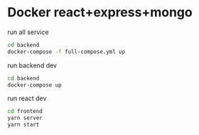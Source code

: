 # Docker react+express+mongo

run all service

```zsh
cd backend
docker-compose -f full-compose.yml up
```

run backend dev

```zsh
cd backend
docker-compose up
```

run react dev

```zsh
cd frontend
yarn server
yarn start
```
